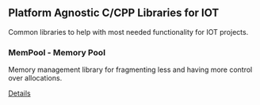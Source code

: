## Platform Agnostic C/CPP Libraries for IOT

Common libraries to help with most needed functionality for IOT projects.

### MemPool - Memory Pool

Memory management library for fragmenting less and having more control over allocations.

[Details](MemPool/README.md)